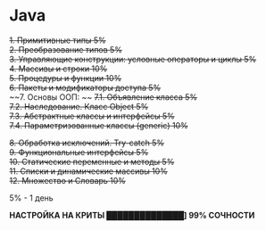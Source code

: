 # Java

~~1. Примитивные типы 5%~~  
~~2. Преобразование типов 5%~~  
~~3. Управляющие конструкции: условные операторы и циклы 5%~~  
~~4. Массивы и строки 10%~~  
~~5. Процедуры и функции 10%~~  
~~6. Пакеты и модификаторы доступа 5%~~  
~~7. Основы ООП:  ~~
  ~~7.1. Объявление класса 5%~~  
  ~~7.2. Наследование. Класс Object 5%~~  
  ~~7.3. Абстрактные классы и интерфейсы 5%~~  
  ~~7.4. Параметризованные классы (generic) 10%~~
  
~~8. Обработка исключений. Try-catch 5%~~  
~~9. Функциональные интерфейсы 5%~~  
~~10. Статические переменные и методы 5%~~  
~~11. Списки и динамические массивы 10%~~  
~~12. Множество и Словарь 10%~~  

5% - 1 день

**НАСТРОЙКА НА КРИТЫ ██████████████] 99% СОЧНОСТИ**
